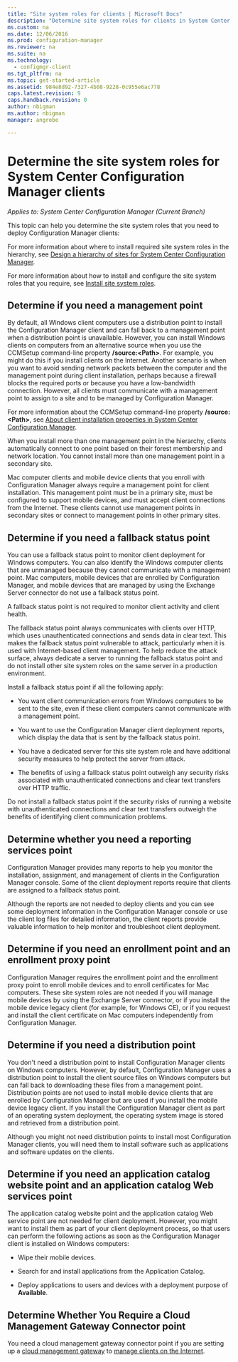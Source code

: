 ```yaml
---
title: "Site system roles for clients | Microsoft Docs"
description: "Determine site system roles for clients in System Center Configuration Manager."
ms.custom: na
ms.date: 12/06/2016
ms.prod: configuration-manager
ms.reviewer: na
ms.suite: na
ms.technology:
  - configmgr-client
ms.tgt_pltfrm: na
ms.topic: get-started-article
ms.assetid: 984e8d92-7327-4b08-9228-0c955e6ac778
caps.latest.revision: 9
caps.handback.revision: 0
author: nbigmanms.author: nbigmanmanager: angrobe

---
```

# Determine the site system roles for System Center Configuration Manager clients*Applies to: System Center Configuration Manager (Current Branch)*
This topic can help you determine the site system roles that you need to deploy Configuration Manager clients:  

 For more information about where to install required site system roles in the hierarchy, see [Design a hierarchy of sites for System Center Configuration Manager](../../../../core/plan-design/hierarchy/design-a-hierarchy-of-sites.md).  

 For more information about how to install and configure the site system roles that you require, see [Install site system roles](../../../../core/servers/deploy/configure/install-site-system-roles.md).  

##  Determine if you need a management point  
 By default, all Windows client computers use a distribution point to install the Configuration Manager client and can fall back to a management point when a distribution point is unavailable. However, you can install Windows clients on computers from an alternative source when you use the CCMSetup command-line property **/source:<Path\>**. For example, you might do this if you install clients on the Internet. Another scenario is when you want to avoid sending network packets between the computer and the management point during client installation, perhaps because a firewall blocks the required ports or because you have a low-bandwidth connection. However, all clients must communicate with a management point to assign to a site and to be managed by Configuration Manager.  

 For more information about the CCMSetup command-line property **/source:<Path\>**, see [About client installation properties in System Center Configuration Manager](../../../../core/clients/deploy/about-client-installation-properties.md).  

 When you install more than one management point in the hierarchy, clients automatically connect to one point based on their forest membership and network location. You cannot install more than one management point in a secondary site.  

 Mac computer clients and mobile device clients that you enroll with Configuration Manager always require a management point for client installation. This management point must be in a primary site, must be configured to support mobile devices, and must accept client connections from the Internet. These clients cannot use management points in secondary sites or connect to management points in other primary sites.  

##  Determine if you need a fallback status point  
 You can use a fallback status point to monitor client deployment for Windows computers. You can also identify the Windows computer clients that are unmanaged because they cannot communicate with a management point. Mac computers, mobile devices that are enrolled by Configuration Manager, and mobile devices that are managed by using the Exchange Server connector do not use a fallback status point.  

 A fallback status point is not required to monitor client activity and client health.  

 The fallback status point always communicates with clients over HTTP, which uses unauthenticated connections and sends data in clear text. This makes the fallback status point vulnerable to attack, particularly when it is used with Internet-based client management. To help reduce the attack surface, always dedicate a server to running the fallback status point and do not install other site system roles on the same server in a production environment.  

 Install a fallback status point if all the following apply:  

-   You want client communication errors from Windows computers to be sent to the site, even if these client computers cannot communicate with a management point.  

-   You want to use the Configuration Manager client deployment reports, which display the data that is sent by the fallback status point.  

-   You have a dedicated server for this site system role and have additional security measures to help protect the server from attack.  

-   The benefits of using a fallback status point outweigh any security risks associated with unauthenticated connections and clear text transfers over HTTP traffic.  

 Do not install a fallback status point if the security risks of running a website with unauthenticated connections and clear text transfers outweigh the benefits of identifying client communication problems.  

##  Determine whether you need a reporting services point  
 Configuration Manager provides many reports to help you monitor the installation, assignment, and management of clients in the Configuration Manager console. Some of the client deployment reports require that clients are assigned to a fallback status point.  

 Although the reports are not needed to deploy clients and you can see some deployment information in the Configuration Manager console or use the client log files for detailed information, the client reports provide valuable information to help monitor and troubleshoot client deployment.  

##  Determine if you need an enrollment point and an enrollment proxy point  
 Configuration Manager requires the enrollment point and the enrollment proxy point to enroll mobile devices and to enroll certificates for Mac computers. These site system roles are not needed if you will manage mobile devices by using the Exchange Server connector, or if you install the mobile device legacy client (for example, for Windows CE), or if you request and install the client certificate on Mac computers independently from Configuration Manager.  

##  Determine if you need a distribution point  
 You don't need a distribution point to install Configuration Manager clients on Windows computers. However, by default, Configuration Manager uses a distribution point to install the client source files on Windows computers but can fall back to downloading these files from a management point. Distribution points are not used to install mobile device clients that are enrolled by Configuration Manager but are used if you install the mobile device legacy client. If you install the Configuration Manager client as part of an operating system deployment, the operating system image is stored and retrieved from a distribution point.  

 Although you might not need distribution points to install most Configuration Manager clients, you will need them to install software such as applications and software updates on the clients.  

##  Determine if you need an application catalog website point and an application catalog Web services point  
 The application catalog website point and the application catalog Web service point are not needed for client deployment. However, you might want to install them as part of your client deployment process, so that users can perform the following actions as soon as the Configuration Manager client is installed on Windows computers:  

-   Wipe their mobile devices.  

-   Search for and install applications from the Application Catalog.  

-   Deploy applications to users and devices with a deployment purpose of **Available**.  

##  Determine Whether You Require a Cloud Management Gateway Connector point 

You need a cloud management gateway connector point if you are setting up a [cloud management gateway](../manage/setup-cloud-management-gateway) to [manage clients on the Internet](../manage/manage-clients-internet).
 